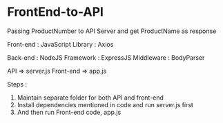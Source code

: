 # FrontEnd-to-API
Passing ProductNumber to API Server  and get ProductName as response

Front-end    :  JavaScript
Library      : Axios

Back-end     : NodeJS
Framework    : ExpressJS
Middleware   : BodyParser 

API => server.js
Front-end => app.js

Steps :
1. Maintain separate folder for both API and front-end
2. Install dependencies mentioned in code and run server.js first
3. And then run Front-end code, app.js
